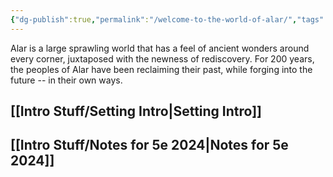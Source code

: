 ```yaml
---
{"dg-publish":true,"permalink":"/welcome-to-the-world-of-alar/","tags":["Home","gardenEntry","gardenEntry"],"created":"2024-09-12T16:02:44.963-07:00","updated":"2025-01-20T20:19:21.722-08:00"}
---
```


Alar is a large sprawling world that has a feel of ancient wonders around every corner, juxtaposed with the newness of rediscovery. For 200 years, the peoples of Alar have been reclaiming their past, while forging into the future -- in their own ways. 

## [[Intro Stuff/Setting Intro\|Setting Intro]]

## [[Intro Stuff/Notes for 5e 2024\|Notes for 5e 2024]]
